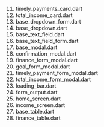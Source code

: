 11. timely_payments_card.dart
12. total_income_card.dart
13. base_dropdown_form.dart
14. base_dropdown.dart
15. base_text_field.dart
16. base_text_field_form.dart
17. base_modal.dart
18. confirmation_modal.dart
19. finance_form_modal.dart
20. goal_form_modal.dart
21. timely_payment_form_modal.dart
22. total_income_form_modal.dart
23. loading_bar.dart
24. form_output.dart
25. home_screen.dart
26. income_screen.dart
27. base_table.dart
28. finance_table.dart